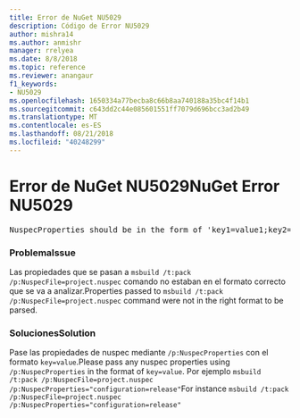 ```yaml
---
title: Error de NuGet NU5029
description: Código de Error NU5029
author: mishra14
ms.author: anmishr
manager: rrelyea
ms.date: 8/8/2018
ms.topic: reference
ms.reviewer: anangaur
f1_keywords:
- NU5029
ms.openlocfilehash: 1650334a77becba8c66b8aa740188a35bc4f14b1
ms.sourcegitcommit: c643dd2c44e085601551ff7079d696bcc3ad2b49
ms.translationtype: MT
ms.contentlocale: es-ES
ms.lasthandoff: 08/21/2018
ms.locfileid: "40248299"
---
```

# <a name="nuget-error-nu5029"></a><span data-ttu-id="1a660-103">Error de NuGet NU5029</span><span class="sxs-lookup"><span data-stu-id="1a660-103">NuGet Error NU5029</span></span>
<pre>NuspecProperties should be in the form of 'key1=value1;key2=value2'.</pre>

### <a name="issue"></a><span data-ttu-id="1a660-104">Problema</span><span class="sxs-lookup"><span data-stu-id="1a660-104">Issue</span></span>

<span data-ttu-id="1a660-105">Las propiedades que se pasan a `msbuild /t:pack /p:NuspecFile=project.nuspec` comando no estaban en el formato correcto que se va a analizar.</span><span class="sxs-lookup"><span data-stu-id="1a660-105">Properties passed to `msbuild /t:pack /p:NuspecFile=project.nuspec` command were not in the right format to be parsed.</span></span>


### <a name="solution"></a><span data-ttu-id="1a660-106">Soluciones</span><span class="sxs-lookup"><span data-stu-id="1a660-106">Solution</span></span>

<span data-ttu-id="1a660-107">Pase las propiedades de nuspec mediante `/p:NuspecProperties` con el formato `key=value`.</span><span class="sxs-lookup"><span data-stu-id="1a660-107">Please pass any nuspec properties using `/p:NuspecProperties` in the format of `key=value`.</span></span> <span data-ttu-id="1a660-108">Por ejemplo `msbuild /t:pack /p:NuspecFile=project.nuspec /p:NuspecProperties="configuration=release"`</span><span class="sxs-lookup"><span data-stu-id="1a660-108">For instance `msbuild /t:pack /p:NuspecFile=project.nuspec /p:NuspecProperties="configuration=release"`</span></span>

